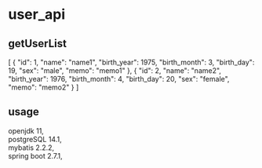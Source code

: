 # user_api

## getUserList
[
    {
        "id": 1,
        "name": "name1",
        "birth_year": 1975,
        "birth_month": 3,
        "birth_day": 19,
        "sex": "male",
        "memo": "memo1"
    },
    {
        "id": 2,
        "name": "name2",
        "birth_year": 1976,
        "birth_month": 4,
        "birth_day": 20,
        "sex": "female",
        "memo": "memo2"
    }
]


## usage
openjdk 11,<br>
postgreSQL 14.1,<br>
mybatis 2.2.2,<br>
spring boot 2.7.1,<br>

